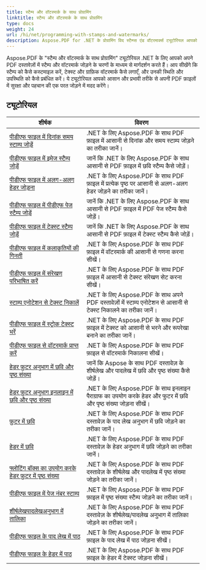 ```yaml
---
title: स्टैम्प और वॉटरमार्क के साथ प्रोग्रामिंग
linktitle: स्टैम्प और वॉटरमार्क के साथ प्रोग्रामिंग
type: docs
weight: 24
url: /hi/net/programming-with-stamps-and-watermarks/
description: Aspose.PDF for .NET के प्रोग्रामिंग विद स्टैम्प्स एंड वॉटरमार्क्स ट्यूटोरियल आपको सिखाते हैं कि अपने PDF दस्तावेज़ों में सुरक्षा और निजीकरण तत्व कैसे जोड़ें।
---
```


Aspose.PDF के "स्टैम्प और वॉटरमार्क के साथ प्रोग्रामिंग" ट्यूटोरियल .NET के लिए आपको अपने PDF दस्तावेज़ों में स्टैम्प और वॉटरमार्क जोड़ने के चरणों के माध्यम से मार्गदर्शन करते हैं। आप सीखेंगे कि स्टैम्प को कैसे कस्टमाइज़ करें, टेक्स्ट और ग्राफ़िक वॉटरमार्क कैसे लगाएँ, और उनकी स्थिति और उपस्थिति को कैसे प्रबंधित करें। ये ट्यूटोरियल आपको आसान और प्रभावी तरीके से अपनी PDF फ़ाइलों में सुरक्षा और पहचान की एक परत जोड़ने में मदद करेंगे।

## ट्यूटोरियल
| शीर्षक | विवरण |
| --- | --- | 
| [पीडीएफ फाइल में दिनांक समय स्टाम्प जोड़ें](./add-date-time-stamp/) | .NET के लिए Aspose.PDF के साथ PDF फ़ाइल में आसानी से दिनांक और समय स्टाम्प जोड़ने का तरीका जानें। |  
| [पीडीएफ फाइल में इमेज स्टैम्प जोड़ें](./add-image-stamp/) | जानें कि .NET के लिए Aspose.PDF के साथ आसानी से PDF फ़ाइल में छवि स्टैम्प कैसे जोड़ें। |  
| [पीडीएफ फाइल में अलग-अलग हेडर जोड़ना](./adding-different-headers/) | .NET के लिए Aspose.PDF के साथ PDF फ़ाइल में प्रत्येक पृष्ठ पर आसानी से अलग-अलग हेडर जोड़ने का तरीका जानें। |  
| [पीडीएफ फाइल में पीडीएफ पेज स्टैम्प जोड़ें](./add-pdf-page-stamp/) | जानें कि .NET के लिए Aspose.PDF के साथ आसानी से PDF फ़ाइल में PDF पेज स्टैम्प कैसे जोड़ें। |  
| [पीडीएफ फाइल में टेक्स्ट स्टैम्प जोड़ें](./add-text-stamp/) | जानें कि .NET के लिए Aspose.PDF के साथ आसानी से PDF फ़ाइल में टेक्स्ट स्टैम्प कैसे जोड़ें। |  
| [पीडीएफ फाइल में कलाकृतियों की गिनती](./counting-artifacts/) | .NET के लिए Aspose.PDF के साथ PDF फ़ाइल में वॉटरमार्क की आसानी से गणना करना सीखें। |  
| [पीडीएफ फाइल में संरेखण परिभाषित करें](./define-alignment/) | .NET के लिए Aspose.PDF के साथ PDF फ़ाइल में आसानी से टेक्स्ट संरेखण सेट करना सीखें। |  
| [स्टाम्प एनोटेशन से टेक्स्ट निकालें](./extract-text-from-stamp-annotation/) | .NET के लिए Aspose.PDF के साथ अपने PDF दस्तावेज़ों में स्टाम्प एनोटेशन से आसानी से टेक्स्ट निकालने का तरीका जानें। |  
| [पीडीएफ फाइल में स्ट्रोक टेक्स्ट भरें](./fill-stroke-text/) | .NET के लिए Aspose.PDF के साथ PDF फ़ाइल में टेक्स्ट को आसानी से भरने और रूपरेखा बनाने का तरीका जानें। |  
| [पीडीएफ फाइल से वॉटरमार्क प्राप्त करें](./get-watermark/) | .NET के लिए Aspose.PDF के साथ PDF फ़ाइल से वॉटरमार्क निकालना सीखें। |  
| [हेडर फ़ुटर अनुभाग में छवि और पृष्ठ संख्या](./image-and-page-number-in-header-footer-section/) | जानें कि Aspose के साथ PDF दस्तावेज़ के शीर्षलेख और पादलेख में छवि और पृष्ठ संख्या कैसे जोड़ें। |  
| [हेडर फ़ुटर अनुभाग इनलाइन में छवि और पृष्ठ संख्या](./image-and-page-number-in-header-footer-section-inline/) | .NET के लिए Aspose.PDF के साथ इनलाइन पैराग्राफ का उपयोग करके हेडर और फुटर में छवि और पृष्ठ संख्या जोड़ना सीखें। |  
| [फ़ुटर में छवि](./image-in-footer/) | .NET के लिए Aspose.PDF के साथ PDF दस्तावेज़ के पाद लेख अनुभाग में छवि जोड़ने का तरीका जानें। |  
| [हेडर में छवि](./image-in-header/) | .NET के लिए Aspose.PDF के साथ PDF दस्तावेज़ के हेडर अनुभाग में छवि जोड़ने का तरीका जानें। |  
| [फ्लोटिंग बॉक्स का उपयोग करके हेडर फ़ुटर में पृष्ठ संख्या](./page-number-in-header-footer-using-floating-box/) | .NET के लिए Aspose.PDF के साथ PDF दस्तावेज़ के शीर्षलेख और पादलेख में पृष्ठ संख्या जोड़ने का तरीका जानें। |  
| [पीडीएफ फाइल में पेज नंबर स्टाम्प](./page-number-stamps/) | .NET के लिए Aspose.PDF के साथ PDF फ़ाइल में पृष्ठ संख्या स्टैम्प जोड़ने का तरीका जानें। |  
| [शीर्षलेखपादलेखअनुभाग में तालिका](./table-in-header-footer-section/) | .NET के लिए Aspose.PDF के साथ PDF दस्तावेज़ के शीर्षलेख/पादलेख अनुभाग में तालिका जोड़ने का तरीका जानें। |  
| [पीडीएफ फाइल के पाद लेख में पाठ](./text-in-footer/) | .NET के लिए Aspose.PDF के साथ PDF फ़ाइल के पाद लेख में पाठ जोड़ना सीखें। |  
| [पीडीएफ फाइल के हेडर में पाठ](./text-in-header/) | .NET के लिए Aspose.PDF के साथ PDF फ़ाइल के हेडर में टेक्स्ट जोड़ना सीखें। |  